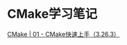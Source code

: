 # CMake学习笔记

[CMake | 01 - CMake快速上手（3.26.3）](https://blog.csdn.net/Mculover666/article/details/130448403)